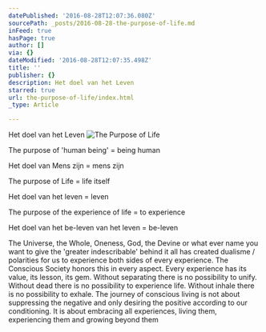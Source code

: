 ```yaml
---
datePublished: '2016-08-28T12:07:36.080Z'
sourcePath: _posts/2016-08-28-the-purpose-of-life.md
inFeed: true
hasPage: true
author: []
via: {}
dateModified: '2016-08-28T12:07:35.498Z'
title: ''
publisher: {}
description: Het doel van het Leven
starred: true
url: the-purpose-of-life/index.html
_type: Article

---
```

Het doel van het Leven
![The Purpose of Life](https://the-grid-user-content.s3-us-west-2.amazonaws.com/c5059aa8-a306-49fd-881a-4d98e9b5607d.jpg)

The purpose of 'human being' = being human

Het doel van Mens zijn = mens zijn

The purpose of Life = life itself

Het doel van het leven = leven

The purpose of the experience of life = to experience

Het doel van het be-leven van het leven = be-leven

The Universe, the Whole, Oneness, God, the Devine or what ever name you want to give the 'greater indescribable' behind it all has created dualisme / polarities for us to experience both sides of every experience. The Conscious Society honors this in every aspect. Every experience has its value, its lesson, its gem. Without separating there is no possibility to unify. Without dead there is no possibility to experience life. Without inhale there is no possibility to exhale. The journey of conscious living is not about suppressing the negative and only desiring the positive according to our conditioning. It is about embracing all experiences, living them, experiencing them and growing beyond them